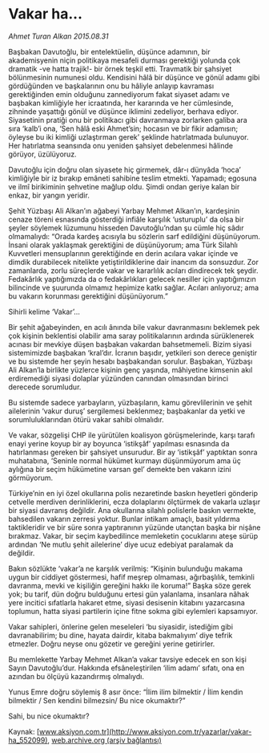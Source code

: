 # Vakar ha...

*Ahmet Turan Alkan 2015.08.31*

<div class="pNewsDetailMainContent" itemprop="articleBody">
 <p>
  Başbakan Davutoğlu, bir entelektüelin, düşünce adamının, bir akademisyenin niçin politikaya mesafeli durması gerektiği yolunda çok dramatik -ve hatta trajik!- bir örnek teşkil etti. Travmatik bir şahsiyet bölünmesinin numunesi oldu. Kendisini hâlâ bir düşünce ve gönül adamı gibi gördüğünden ve başkalarının onu bu hâliyle anlayıp kavraması gerektiğinden emin olduğunu zannediyorum fakat siyaset adamı ve başbakan kimliğiyle her icraatında, her kararında ve her cümlesinde, zihninde yaşattığı gönül ve düşünce iklimini zedeliyor, berhava ediyor. Siyasetinin pratiği onu bir politikacı gibi davranmaya zorlarken galiba ara sıra ‘kalb’i ona, ‘Sen hâlâ eski Ahmet’sin; hocasın ve bir fikir adamısın; öyleyse bu iki kimliği uzlaştırman gerek’ şeklinde hatırlatmada bulunuyor. Her hatırlatma seansında onu yeniden şahsiyet debelenmesi hâlinde görüyor, üzülüyoruz.
 </p>
 <p>
  Davutoğlu için doğru olan siyasete hiç girmemek, dâr-ı dünyâda ‘hoca’ kimliğiyle bir iz bırakıp emâneti sahibine teslim etmekti. Yapamadı; egosuna ve ilmî birikiminin şehvetine mağlup oldu. Şimdi ondan geriye kalan bir enkaz, bir yangın yeridir.
 </p>
 <p>
  Şehit Yüzbaşı Ali Alkan’ın ağabeyi Yarbay Mehmet Alkan’ın, kardeşinin cenaze töreni esnasında gösterdiği infiâle karşılık ‘usturuplu’ da olsa bir şeyler söylemek lüzumunu hisseden Davutoğlu’ndan şu cümle hiç sâdır olmamalıydı: “Orada kardeş acısıyla bu sözlerin sarf edildiğini düşünüyorum. İnsani olarak yaklaşmak gerektiğini de düşünüyorum; ama Türk Silahlı Kuvvetleri mensuplarının gerektiğinde en derin acılara vakar içinde ve dimdik durabilecek nitelikte yetiştirildiklerine dair inancım da sonsuzdur. Zor zamanlarda, zorlu süreçlerde vakar ve kararlılık acıları dindirecek tek şeydir. Fedakârlık yaptığımızda da o fedakârlıkları gelecek nesiller için yaptığımızın bilincinde ve şuurunda olmamız hepimize katkı sağlar. Acıları anlıyoruz; ama bu vakarın korunması gerektiğini düşünüyorum.”
 </p>
 <p>
  Sihirli kelime ‘Vakar’...
 </p>
 <p>
  Bir şehit ağabeyinden, en acılı ânında bile vakur davranmasını beklemek pek çok kişinin beklentisi olabilir ama saray politikalarının ardında sürüklenerek acınası bir mevkiye düşen başbakan vakardan bahsetmemeli. Bizim siyasi sistemimizde başbakan ‘kral’dır. İcranın başıdır, yetkileri son derece geniştir ve bu sistemde her şeyin hesabı başbakandan sorulur. Başbakan, Yüzbaşı Ali Alkan’la birlikte yüzlerce kişinin genç yaşında, mâhiyetine kimsenin akıl erdiremediği siyasi dolaplar yüzünden canından olmasından birinci derecede sorumludur.
 </p>
 <p>
  Bu sistemde sadece yarbayların, yüzbaşıların, kamu görevlilerinin ve şehit ailelerinin ‘vakur duruş’ sergilemesi beklenmez; başbakanlar da yetki ve sorumluluklarından ötürü vakar sahibi olmalıdır.
 </p>
 <p>
  Ve vakar, sözgelişi CHP ile yürütülen koalisyon görüşmelerinde, karşı tarafı enayi yerine koyup bir ay boyunca ‘istikşâf’ yapılması esnasında da hatırlanması gereken bir şahsiyet unsurudur. Bir ay ‘istikşâf’ yaptıktan sonra muhatabına, ‘Seninle normal hükümet kurmayı düşünmüyorum ama üç aylığına bir seçim hükümetine varsan gel’ demekte ben vakarın izini görmüyorum.
 </p>
 <p>
  Türkiye’nin en iyi özel okullarına polis nezaretinde baskın heyetleri gönderip cetvelle merdiven derinliklerini, ecza dolaplarını ölçtürmek de vakarla uzlaşır bir siyasi davranış değildir. Ana okullarına silahlı polislerle baskın vermekte, bahsedilen vakarın zerresi yoktur. Bunlar intikam amaçlı, basit yıldırma taktikleridir ve bir süre sonra yaptıranının yüzünde utançtan başka bir nişâne bırakmaz. Vakar, bir seçim kaybedilince memleketin çocuklarını ateşe sürüp ardından ‘Ne mutlu şehit ailelerine’ diye ucuz edebiyat paralamak da değildir.
 </p>
 <p>
  Bakın sözlükte ‘vakar’a ne karşılık verilmiş: “Kişinin bulunduğu makama uygun bir ciddiyet göstermesi, hafif meşrep olmaması, ağırbaşlılık, temkinli davranma, mevki ve kişiliğin gereğini hakkı ile koruma!” Başka söze gerek yok; bu tarif, dün doğru bulduğunu ertesi gün yalanlama, insanlara nâhak yere incitici sıfatlarla hakaret etme, siyasi desisenin kitabını yazarcasına toplumun, hatta siyasi partilerin içine fitne sokma gibi eylemleri kapsamıyor.
 </p>
 <p>
  Vakar sahipleri, önlerine gelen meseleleri ‘bu siyasidir, istediğim gibi davranabilirim; bu dine, hayata dairdir, kitaba bakmalıyım’ diye tefrik etmezler. Doğru neyse onu gözetir ve gereğini yerine getirirler.
 </p>
 <p>
  Bu memlekette Yarbay Mehmet Alkan’a vakar tavsiye edecek en son kişi Sayın Davutoğlu’dur. Hakkında efsâneleştirilen ‘ilim adamı’ sıfatı, ona en azından bu ölçüyü kazandırmış olmalıydı.
 </p>
 <p>
  Yunus Emre doğru söylemiş 8 asır önce: “İlim ilim bilmektir / İlim kendin bilmektir / Sen kendini bilmezsin/ Bu nice okumaktır?”
 </p>
 <p>
  Sahi, bu nice okumaktır?
 </p>
</div>


Kaynak: [www.aksiyon.com.tr](http://www.aksiyon.com.tr/yazarlar/vakar-ha_552099), [web.archive.org (arşiv bağlantısı)](http://web.archive.org/web/20150913220531/http://www.aksiyon.com.tr/yazarlar/vakar-ha_552099)
